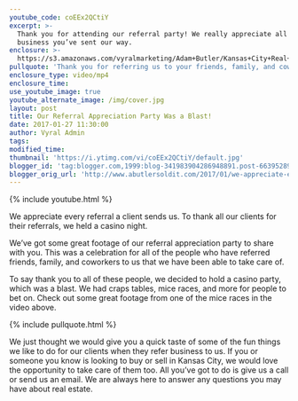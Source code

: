 ```yaml
---
youtube_code: coEEx2QCtiY
excerpt: >-
  Thank you for attending our referral party! We really appreciate all the
  business you’ve sent our way.
enclosure: >-
  https://s3.amazonaws.com/vyralmarketing/Adam+Butler/Kansas+City+Real+Estate+Appreciation+Party.mp4
pullquote: 'Thank you for referring us to your friends, family, and coworkers.'
enclosure_type: video/mp4
enclosure_time:
use_youtube_image: true
youtube_alternate_image: /img/cover.jpg
layout: post
title: Our Referral Appreciation Party Was a Blast!
date: 2017-01-27 11:30:00
author: Vyral Admin
tags:
modified_time:
thumbnail: 'https://i.ytimg.com/vi/coEEx2QCtiY/default.jpg'
blogger_id: 'tag:blogger.com,1999:blog-341983904286948891.post-6639528994174254333'
blogger_orig_url: 'http://www.abutlersoldit.com/2017/01/we-appreciate-every-single-referral.html'
---
```



{% include youtube.html %}

We appreciate every referral a client sends us. To thank all our clients for their referrals, we held a casino night.

We’ve got some great footage of our referral appreciation party to share with you. This was a celebration for all of the people who have referred friends, family, and coworkers to us that we have been able to take care of.

To say thank you to all of these people, we decided to hold a casino party, which was a blast. We had craps tables, mice races, and more for people to bet on. Check out some great footage from one of the mice races in the video above.

{% include pullquote.html %}

We just thought we would give you a quick taste of some of the fun things we like to do for our clients when they refer business to us. If you or someone you know is looking to buy or sell in Kansas City, we would love the opportunity to take care of them too. All you’ve got to do is give us a call or send us an email. We are always here to answer any questions you may have about real estate.